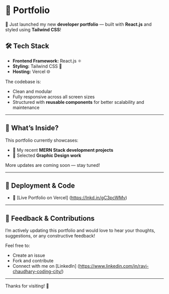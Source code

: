 # 💼 Portfolio

🚀 Just launched my new **developer portfolio** — built with **React.js** and styled using **Tailwind CSS**!

## 🛠️ Tech Stack
- **Frontend Framework:** React.js ⚛️  
- **Styling:** Tailwind CSS 🎨  
- **Hosting:** Vercel 🌐

The codebase is:
- Clean and modular
- Fully responsive across all screen sizes
- Structured with **reusable components** for better scalability and maintenance

---

## 📂 What’s Inside?

This portfolio currently showcases:
- 🧠 My recent **MERN Stack development projects**
- 🎨 Selected **Graphic Design work**

More updates are coming soon — stay tuned!

---

## 📍 Deployment & Code

- 🔗 [Live Portfolio on Vercel] (https://lnkd.in/gC3pcWMv)

---

## 💬 Feedback & Contributions

I’m actively updating this portfolio and would love to hear your thoughts, suggestions, or any constructive feedback!

Feel free to:
- Create an issue
- Fork and contribute
- Connect with me on [LinkedIn] (https://www.linkedin.com/in/ravi-chaudhary-coding-city/)

---

Thanks for visiting! 🙌  
